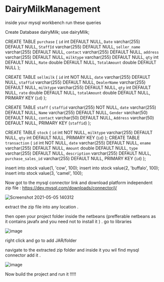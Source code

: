 # DairyMilkManagement

inside your mysql workbench run these queries 

Create Database dairyMilk;
use dairyMilk;

CREATE TABLE `purchase` (
  `id` int DEFAULT NULL,
  `Date` varchar(255) DEFAULT NULL,
  `StaffId` varchar(255) DEFAULT NULL,
  `seller_name` varchar(255) DEFAULT NULL,
  `contact` varchar(255) DEFAULT NULL,
  `address` varchar(255) DEFAULT NULL,
  `milktype` varchar(255) DEFAULT NULL,
  `qty` int DEFAULT NULL,
  `Rate` double DEFAULT NULL,
  `TotalAmount` double DEFAULT NULL
  );
  
  CREATE TABLE `sellmilk` (
  `id` int NOT NULL,
  `date` varchar(255) DEFAULT NULL,
  `staffid` varchar(255) DEFAULT NULL,
  `DealerName` varchar(255) DEFAULT NULL,
  `milktype` varchar(255) DEFAULT NULL,
  `qty` int DEFAULT NULL,
  `rate` double DEFAULT NULL,
  `totalAmount` double DEFAULT NULL,
  PRIMARY KEY (`id`)
);

CREATE TABLE `staff` (
  `staffid` varchar(255) NOT NULL,
  `date` varchar(255) DEFAULT NULL,
  `Name` varchar(255) DEFAULT NULL,
  `Gender` varchar(50) DEFAULT NULL,
  `contact` varchar(50) DEFAULT NULL,
  `Address` varchar(50) DEFAULT NULL,
  PRIMARY KEY (`staffid`)
);


CREATE TABLE `stock` (
  `id` int NOT NULL,
  `milktype` varchar(255) DEFAULT NULL,
  `qty` int DEFAULT NULL,
  PRIMARY KEY (`id`)
);
CREATE TABLE `transaction` (
  `id` int NOT NULL,
  `date` varchar(255) DEFAULT NULL,
  `ename` varchar(255) DEFAULT NULL,
  `Amount` double DEFAULT NULL,
  `type` varchar(255) DEFAULT NULL,
  `description` varchar(255) DEFAULT NULL,
  `purchase_sales_id` varchar(255) DEFAULT NULL,
  PRIMARY KEY (`id`)
);

insert into stock value(1, 'cow', 100);
insert into stock value(2, 'buffalo', 100);
insert into stock value(3, 'camel', 100);





Now got to the mysql connector link and download platform independent zip file  :
https://dev.mysql.com/downloads/connector/j/

![Screenshot 2021-05-05 140312](https://user-images.githubusercontent.com/72779637/117115350-dd2b1600-ad41-11eb-91ee-4e72e7d03c6d.png)

extract the zip file into any location . 

then open your project folder inside the netbeans (prefferable netbeans as it contains javafx and you need not to install it ) .
go to libraries

![image](https://user-images.githubusercontent.com/72779637/117115579-24190b80-ad42-11eb-950a-4ad29122b074.png)

right click and go to add JAR/folder

navigate to the extracted zip folder and inside it you wil find mysql connector add it . 

![image](https://user-images.githubusercontent.com/72779637/117115789-70644b80-ad42-11eb-8b44-2a47857f7c68.png)

Now build the project and run it !!!!!
